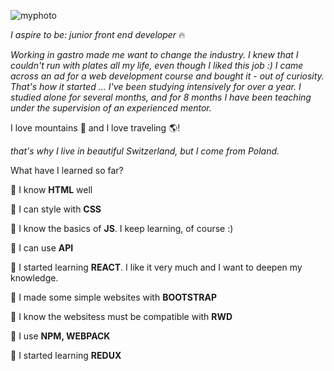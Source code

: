 ![myphoto](https://user-images.githubusercontent.com/59742201/108636404-51655580-7485-11eb-9c5f-1246d50827fd.png)

  _I aspire to be: junior front end developer_ :fire:

*Working in gastro made me want to change the industry.
I knew that I couldn't run with plates all my life, even though I liked this job :) I came across an ad for a web development course and bought it - out of curiosity. That's how it started ... I've been studying intensively for over a year.
I studied alone for several months, and for 8 months I have been teaching under the supervision of an experienced mentor.*

I love mountains  :mount_fuji:  and I love traveling :earth_americas:!

*that's why I live in beautiful Switzerland, but I come from Poland.*

What have I learned so far?

:small_orange_diamond: I know **HTML** well

:small_orange_diamond: I can style with **CSS**

:small_orange_diamond: I know the basics of **JS**. I  keep learning, of course :)

:small_orange_diamond: I can use **API**

:small_orange_diamond: I started learning **REACT**. I like it very much and I want to deepen my knowledge.

:small_orange_diamond: I made some simple websites with **BOOTSTRAP**

:small_orange_diamond: I know the websitess must be compatible with **RWD**

:small_orange_diamond: I use **NPM, WEBPACK**

:small_orange_diamond: I started learning **REDUX**


